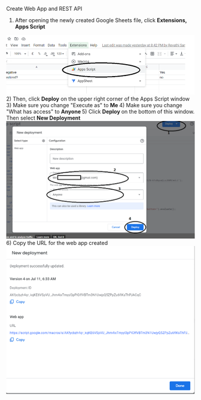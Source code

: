 Create Web App and REST API

1) After opening the newly created Google Sheets file, click <b> Extensions, Apps Script </b>
<img src="create app.png">
2) Then, click <b>Deploy</b> on the upper right corner of the Apps Script window
3) Make sure you change "Execute as" to <b> Me </b>
4) Make sure you change "What has access" to <b> Anyone </b>
5) Click <b>Deploy </b> on the bottom of this window.  Then select <b> New Deployment </b>
<img src="deploy.png">
6) Copy the URL for the web app created
<img src ="webapp.png">
